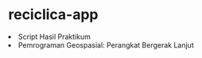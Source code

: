 # reciclica-app

<li> Script Hasil Praktikum </li>
<li> Pemrograman Geospasial: Perangkat Bergerak Lanjut </li>

